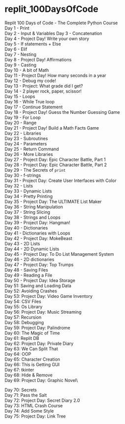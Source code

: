# replit_100DaysOfCode
Replit 100 Days of Code - The Complete Python Course\
Day 1 - Print\
Day 2 - Input & Variables
Day 3 - Concatenation\
Day 4 - Project Day! Write your own story\
Day 5 - If statements + Else\
Day 6 - Elif\
Day 7 - Nesting\
Day 8 - Project Day! Affirmations\
Day 9 - Casting\
Day 10 - A bit of Math\
Day 11 - Project Day! How many seconds in a year\
Day 12 - Debug my code!\
Day 13 - Project: What grade did I get?\
Day 14 - 2 player rock, paper, scissor!\
Day 15 - Loops\
Day 16 - While True loop\
Day 17 - Continue Statement\
Day 18 - Project Day! Guess the Number Guessing Game\
Day 19 - For Loop\
Day 20 - Range\
Day 21 - Project Day! Build a Math Facts Game\
Day 22 - Libraries\
Day 23 - Subroutines\
Day 24 - Parameters\
Day 25 - Return Command\
Day 26 - More Libraries\
Day 27 - Project Day: Epic Character Battle, Part 1\
Day 28 - Project Day: Epic Character Battle, Part 2\
Day 29 - The Secrets of `print`\
Day 30 - f-strings\
Day 31 - Project Day: Create User Interfaces with Color\
Day 32 - Lists\
Day 33 - Dynamic Lists\
Day 34 - Pretty Printing\
Day 35 - Project Day: The ULTIMATE List Maker\
Day 36 - String Manipulation\
Day 37 - String Slicing\
Day 38 - Strings and Loops\
Day 39 - Project Day: Hangman!\
Day 40 - Dictionaries\
Day 41 - Dictionaries with Loops\
Day 42 - Project Day: MokeBeast\
Day 43 - 2D Lists\
Day 44 - 2D Dynamic Lists\
Day 45 - Project Day: To Do List Management System\
Day 46 - 2D dictionaries\
Day 47 - Project Day: Top Trumps\
Day 48 - Saving Files\
Day 49 - Reading a File\
Day 50 - Project Day: Idea Storage\
Day 51: Saving and Loading Data\
Day 52: Avoiding Crashes\
Day 53: Project Day: Video Game Inventory\
Day 54: CSV Files\
Day 55: Os Library\
Day 56: Project Day: Music Streaming\
Day 57: Recursion\
Day 58: Debugging\
Day 59: Project Day: Palindrome\
Day 60: The Magic of Time\
Day 61: Replit DB\
Day 62: Project Day: Private Diary\
Day 63: We Can Split That\
Day 64: OOP\
Day 65: Character Creation\
Day 66: This is Getting GUI\
Day 67: tkinter\
Day 68: Hide & Remove\
Day 69: Project Day: Graphic Novel\

Day 70: Secrets\
Day 71: Pass the Salt\
Day 72: Project Day: Secret Diary 2.0\
Day 73: HTML Crash Course\
Day 74: Add Some Style\
Day 75: Project Day: Link Tree